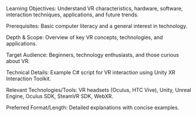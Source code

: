 Learning Objectives: Understand VR characteristics, hardware, software, interaction techniques, applications, and future trends.

Prerequisites: Basic computer literacy and a general interest in technology.

Depth & Scope: Overview of key VR concepts, technologies, and applications.

Target Audience: Beginners, technology enthusiasts, and those curious about VR.

Technical Details: Example C# script for VR interaction using Unity XR Interaction Toolkit.

Relevant Technologies/Tools: VR headsets (Oculus, HTC Vive), Unity, Unreal Engine, Oculus SDK, SteamVR SDK, WebXR.

Preferred Format/Length: Detailed explanations with concise examples.
